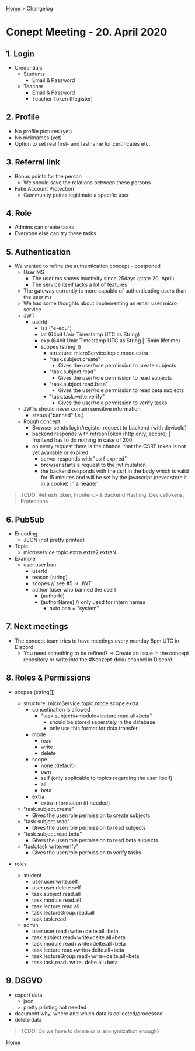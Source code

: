 [Home](../../README.md) > Changelog

# Conept Meeting - 20. April 2020

## 1. Login

- Credentials
  - Students
    - Email & Password
  - Teacher
    - Email & Password
    - Teacher Token (Register)

## 2. Profile

- No profile pictures (yet)
- No nicknames (yet)
- Option to set real first- and lastname for certificates etc.

## 3. Referral link

- Bonus points for the person
  - We should save the relations between these persons
- Fake Account Protection
  - Community points legitimate a specific user

## 4. Role

- Admins can create tasks
- Everyone else can try these tasks

## 5. Authentication

- We wanted to refine the authentication concept - postponed
  - User MS
    - The user ms shows inactivity since 25days (state 20. April)
    - The service itself lacks a lot of features
  - The gateway currently is more capable of authenticating users than the user ms
  - We had some thoughts about implementing an email user micro service
  - JWT
    - userId
      - iss ("e-edu")
      - iat (64bit Unix Timestamp UTC as String)
      - exp (64bit Unix Timestamp UTC as String | 15min lifetime)
      - scopes (string[])
        - structure: microService.topic.mode.extra
        - "task.subject.create"
          - Gives the user/role permission to create subjects
        - "task.subject.read"
          - Gives the user/role permission to read subjects
        - "task.subject.read.beta"
          - Gives the user/role permission to read beta subjects
        - "task.task.write.verify"
          - Gives the user/role permission to verify tasks
  - JWTs should never contain sensitive information
    - status ("banned" f.e.)
  - Rough concept
    - Browser sends login/register request to backend (with deviceId)
    - backend responds with refreshToken (http only; secure) | frontend has to do nothing in case of 200
    - on every request there is the chance, that the CSRF token is not yet available or expired
      - server responds with "csrf expired"
      - browser starts a request to the jwt mutation
      - the backend responds with the csrf in the body which is valid for 15 minutes and will be set by the javascript (never store it in a cookie) in a header

> TODO: RefreshToken, Frontend- & Backend Hashing, DeviceTokens, Protections

## 6. PubSub

- Encoding
  - JSON (not pretty printed)
- Topic
  - microservice.topic.extra.extra2.extraN
- Example
  - user.user.ban
    - userId
    - reason (string)
    - scopes // see #5 -> JWT
    - author (user who banned the user)
      - (authorId)
      - (authorName) // only used for intern names
        - auto ban = "system"

## 7. Next meetings

- The concept team tries to have meetings every monday 8pm UTC in Discord
  - You need something to be refined? -> Create an issue in the concept repository or write into the #Konzept-doku channel in Discord

## 8. Roles & Permissions

- scopes (string[])
  - structure: microService.topic.mode.scope.extra
    - concetination is allowed
      - "task.subjects+module+lecture.read.all+beta"
        - should be stored seperately in the database
        - only use this format for data transfer
    - mode
      - read
      - write
      - delete
    - scope
      - none (default)
      - own
      - self (only applicable to topics regarding the user itself)
      - all
      - beta
    - extra
      - extra information (if needed)
  - "task.subject.create"
    - Gives the user/role permission to create subjects
  - "task.subject.read"
    - Gives the user/role permission to read subjects
  - "task.subject.read.beta"
    - Gives the user/role permission to read beta subjects
  - "task.task.write.verify"
    - Gives the user/role permission to verify tasks

- roles
  - student
    - user.user.write.self
    - user.user.delete.self
    - task.subject.read.all
    - task.module.read.all
    - task.lecture.read.all
    - task.lectureGroup.read.all
    - task.task.read
  - admin
    - user.user.read+write+delte.all+beta
    - task.subject.read+write+delte.all+beta
    - task.module.read+write+delte.all+beta
    - task.lecture.read+write+delte.all+beta
    - task.lectureGroup.read+write+delte.all+beta
    - task.task.read+write+delte.all+beta

## 9. DSGVO

- export data
  - json
  - pretty printing not needed
- document why, where and which data is collected/processed
- delete data

> TODO: Do we have to delete or is anonymization enough?

[Home](../../README.md)
